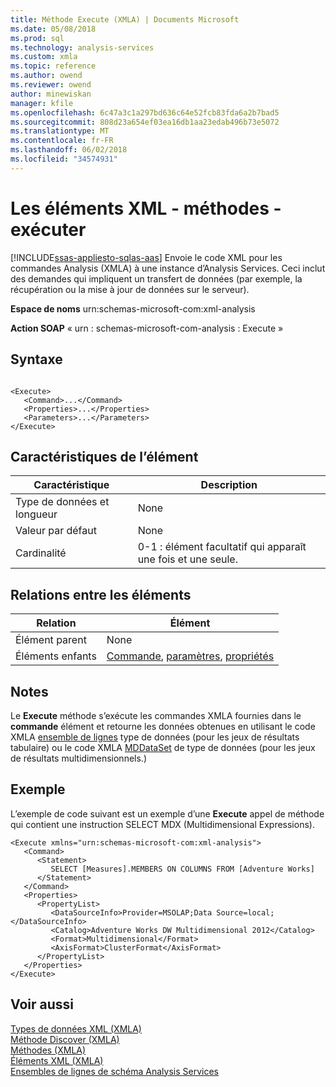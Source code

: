 ```yaml
---
title: Méthode Execute (XMLA) | Documents Microsoft
ms.date: 05/08/2018
ms.prod: sql
ms.technology: analysis-services
ms.custom: xmla
ms.topic: reference
ms.author: owend
ms.reviewer: owend
author: minewiskan
manager: kfile
ms.openlocfilehash: 6c47a3c1a297bd636c64e52fcb83fda6a2b7bad5
ms.sourcegitcommit: 808d23a654ef03ea16db1aa23edab496b73e5072
ms.translationtype: MT
ms.contentlocale: fr-FR
ms.lasthandoff: 06/02/2018
ms.locfileid: "34574931"
---
```

# <a name="xml-elements---methods---execute"></a>Les éléments XML - méthodes - exécuter
[!INCLUDE[ssas-appliesto-sqlas-aas](../../includes/ssas-appliesto-sqlas-aas.md)]
  Envoie le code XML pour les commandes Analysis (XMLA) à une instance d’Analysis Services. Ceci inclut des demandes qui impliquent un transfert de données (par exemple, la récupération ou la mise à jour de données sur le serveur).  
  
 **Espace de noms** urn:schemas-microsoft-com:xml-analysis  
  
 **Action SOAP** « urn : schemas-microsoft-com-analysis : Execute »  
  
## <a name="syntax"></a>Syntaxe  
  
```  
  
<Execute>  
   <Command>...</Command>  
   <Properties>...</Properties>  
   <Parameters>...</Parameters>  
</Execute>  
```  
  
## <a name="element-characteristics"></a>Caractéristiques de l’élément  
  
|Caractéristique|Description|  
|--------------------|-----------------|  
|Type de données et longueur|None|  
|Valeur par défaut|None|  
|Cardinalité|0-1 : élément facultatif qui apparaît une fois et une seule.|  
  
## <a name="element-relationships"></a>Relations entre les éléments  
  
|Relation|Élément|  
|------------------|-------------|  
|Élément parent|None|  
|Éléments enfants|[Commande](../../analysis-services/xmla/xml-elements-properties/command-element-xmla.md), [paramètres](../../analysis-services/xmla/xml-elements-properties/parameters-element-xmla.md), [propriétés](../../analysis-services/xmla/xml-elements-properties/properties-element-xmla.md)|  
  
## <a name="remarks"></a>Notes  
 Le **Execute** méthode s’exécute les commandes XMLA fournies dans le **commande** élément et retourne les données obtenues en utilisant le code XMLA [ensemble de lignes](../../analysis-services/xmla/xml-data-types/rowset-data-type-xmla.md) type de données (pour les jeux de résultats tabulaire) ou le code XMLA [MDDataSet](../../analysis-services/xmla/xml-data-types/mddataset-data-type-xmla.md) de type de données (pour les jeux de résultats multidimensionnels.)  
  
## <a name="example"></a>Exemple  
 L’exemple de code suivant est un exemple d’une **Execute** appel de méthode qui contient une instruction SELECT MDX (Multidimensional Expressions).  
  
```  
<Execute xmlns="urn:schemas-microsoft-com:xml-analysis">  
   <Command>  
      <Statement>  
         SELECT [Measures].MEMBERS ON COLUMNS FROM [Adventure Works]  
      </Statement>  
   </Command>  
   <Properties>  
      <PropertyList>  
         <DataSourceInfo>Provider=MSOLAP;Data Source=local;</DataSourceInfo>  
         <Catalog>Adventure Works DW Multidimensional 2012</Catalog>  
         <Format>Multidimensional</Format>  
         <AxisFormat>ClusterFormat</AxisFormat>  
      </PropertyList>  
   </Properties>  
</Execute>  
```  
  
## <a name="see-also"></a>Voir aussi
 [Types de données XML &#40;XMLA&#41;](../../analysis-services/xmla/xml-data-types/xml-data-types-xmla.md)   
 [Méthode Discover &#40;XMLA&#41;](../../analysis-services/xmla/xml-elements-methods-discover.md)   
 [Méthodes &#40;XMLA&#41;](../../analysis-services/xmla/xml-elements-methods.md)   
 [Éléments XML &#40;XMLA&#41;](http://msdn.microsoft.com/library/40ab2360-efb6-4ba6-bf23-e84964e51008)   
 [Ensembles de lignes de schéma Analysis Services](../../analysis-services/schema-rowsets/analysis-services-schema-rowsets.md)  
  
  
